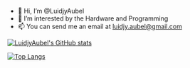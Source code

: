 - 👋 Hi, I’m @LuidjyAubel
- 👀 I’m interested by the Hardware and Programming
- 📫 You can send me an email at luidjy.aubel@gmail.com


[![LuidjyAubel's GitHub stats](https://github-readme-stats.vercel.app/api?username=LuidjyAubel&theme=transparent)](https://github.com/anuraghazra/github-readme-stats)

[![Top Langs](https://github-readme-stats.vercel.app/api/top-langs/?username=LuidjyAubel&hide=html&theme=transparent)](https://github.com/anuraghazra/github-readme-stats)

<!---
LuidjyAubel/LuidjyAubel is a ✨ special ✨ repository because its `README.md` (this file) appears on your GitHub profile.
You can click the Preview link to take a look at your changes.
--->

